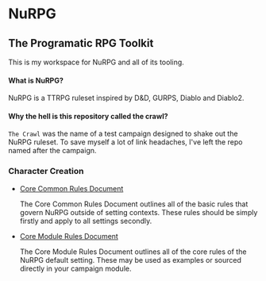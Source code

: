 # NuRPG
## The Programatic RPG Toolkit

This is my workspace for NuRPG and all of its tooling.

#### What is NuRPG?

NuRPG is a TTRPG ruleset inspired by D&D, GURPS, Diablo and Diablo2.

#### Why the hell is this repository called the crawl?

`The Crawl` was the name of a test campaign designed to shake out the NuRPG ruleset. To save myself a lot of link headaches, I've left the repo named after the campaign.

### Character Creation

* [Core Common Rules Document](core_common.md)

    The Core Common Rules Document outlines all of the basic rules that govern NuRPG
    outside of setting contexts. These rules should be simply firstly and apply to all
    settings secondly.
    
* [Core Module Rules Document](core_module.md)
    
    The Core Module Rules Document outlines all of the core rules of the NuRPG default
    setting. These may be used as examples or sourced directly in your campaign module.